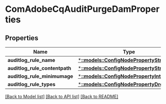 # ComAdobeCqAuditPurgeDamProperties

## Properties
Name | Type | Description | Notes
------------ | ------------- | ------------- | -------------
**auditlog_rule_name** | [***::models::ConfigNodePropertyString**](configNodePropertyString.md) |  | [optional] 
**auditlog_rule_contentpath** | [***::models::ConfigNodePropertyString**](configNodePropertyString.md) |  | [optional] 
**auditlog_rule_minimumage** | [***::models::ConfigNodePropertyInteger**](configNodePropertyInteger.md) |  | [optional] 
**auditlog_rule_types** | [***::models::ConfigNodePropertyDropDown**](configNodePropertyDropDown.md) |  | [optional] 

[[Back to Model list]](../README.md#documentation-for-models) [[Back to API list]](../README.md#documentation-for-api-endpoints) [[Back to README]](../README.md)


